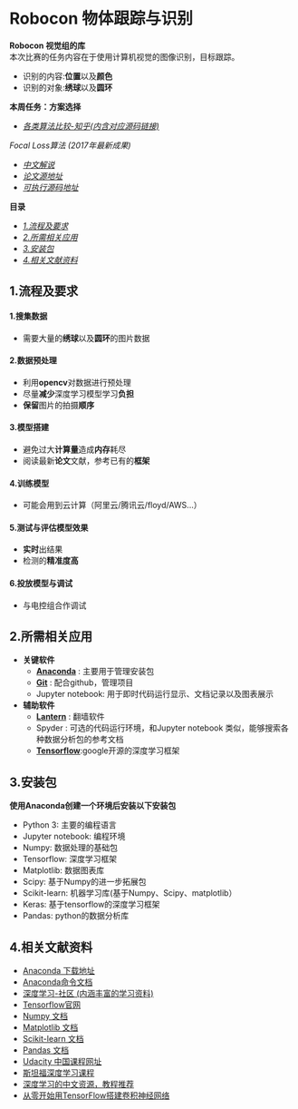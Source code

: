 # Robocon 物体跟踪与识别
**Robocon 视觉组的库**
<br>
本次比赛的任务内容在于使用计算机视觉的图像识别，目标跟踪。
* 识别的内容:**位置**以及**颜色**
* 识别的对象:**绣球**以及**圆环**

**本周任务：方案选择**
 * [_各类算法比较-知乎(内含对应源码链接)_](https://www.zhihu.com/question/26493945)

_Focal Loss算法 (2017年最新成果)_

 * [_中文解说_](http://blog.csdn.net/wishchin/article/details/77460883)
 * [_论文源地址_](https://arxiv.org/abs/1708.02002)
 * [_可执行源码地址_](https://github.com/fizyr/keras-retinanet)

**目录**
 * [_1.流程及要求_](#1流程及要求)
 * [_2.所需相关应用_](#2所需相关应用)
 * [_3.安装包_](#3安装包)
 * [_4.相关文献资料_](#4相关文献资料)
## 1.流程及要求
#### 1.搜集数据
 * 需要大量的**绣球**以及**圆环**的图片数据
#### 2.数据预处理
 * 利用**opencv**对数据进行预处理
 * 尽量**减少**深度学习模型学习**负担**
 * **保留**图片的拍摄**顺序**
#### 3.模型搭建
 * 避免过大**计算量**造成**内存**耗尽
 * 阅读最新**论文**文献，参考已有的**框架**
#### 4.训练模型
 * 可能会用到云计算（阿里云/腾讯云/floyd/AWS...）
#### 5.测试与评估模型效果
 * **实时**出结果
 * 检测的**精准度高**
#### 6.投放模型与调试
 * 与电控组合作调试
## 2.所需相关应用
 *  **关键软件**
	 * [**Anaconda**](https://www.anaconda.com/download/)  : 主要用于管理安装包
	 * [**Git**](https://git-scm.com/) : 配合github，管理项目
	 * Jupyter notebook: 用于即时代码运行显示、文档记录以及图表展示
 *  **辅助软件**
	 * [**Lantern**](https://getlantern.org/en_US/) : 翻墙软件
	 * Spyder : 可选的代码运行环境，和Jupyter notebook 类似，能够搜索各种数据分析包的参考文档
 	* [**Tensorflow**](http://www.tensorfly.cn/):google开源的深度学习框架
## 3.安装包
**使用Anaconda创建一个环境后安装以下安装包**
 * Python 3: 主要的编程语言
 * Jupyter notebook: 编程环境
 * Numpy: 数据处理的基础包
 * Tensorflow: 深度学习框架
 * Matplotlib: 数据图表库
 * Scipy: 基于Numpy的进一步拓展包
 * Scikit-learn: 机器学习库(基于Numpy、Scipy、matplotlib）
 * Keras: 基于tensorflow的深度学习框架
 * Pandas: python的数据分析库
## 4.相关文献资料

 * [Anaconda 下载地址](https://www.anaconda.com/download/) 
 * [Anaconda命令文档](https://conda.io/docs/using/index.html)
 * [深度学习-社区 (内涵丰富的学习资料)](https://www.commonlounge.com/community/9dcdd386cc28446695305db00d2de532)
 * [Tensorflow官网](https://www.tensorflow.org/)
 * [Numpy 文档](http://www.numpy.org/)
 * [Matplotlib 文档](http://matplotlib.org/users/pyplot_tutorial.html)
 * [Scikit-learn 文档](http://scikit-learn.org/stable/index.html)
 * [Pandas 文档](http://pandas.pydata.org/pandas-docs/stable/index.html)	
 * [Udacity 中国课程网址](https://cn.udacity.com/)
 * [斯坦福深度学习课程](http://study.163.com/course/introduction/1004697005.htm)
 * [深度学习的中文资源，教程推荐](http://mp.weixin.qq.com/s/op_bWAF5u2kGPJs8V1oR5g)
 * [从零开始用TensorFlow搭建卷积神经网络](http://mp.weixin.qq.com/s/VlvQmrS7Qi2qq6fTBXKTYw)
